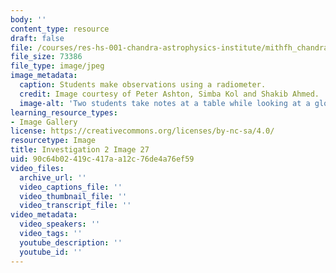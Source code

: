 ```yaml
---
body: ''
content_type: resource
draft: false
file: /courses/res-hs-001-chandra-astrophysics-institute/mithfh_chandra_inv2_radio2.jpg
file_size: 73386
file_type: image/jpeg
image_metadata:
  caption: Students make observations using a radiometer.
  credit: Image courtesy of Peter Ashton, Simba Kol and Shakib Ahmed.
  image-alt: 'Two students take notes at a table while looking at a glowing lightbulb. '
learning_resource_types:
- Image Gallery
license: https://creativecommons.org/licenses/by-nc-sa/4.0/
resourcetype: Image
title: Investigation 2 Image 27
uid: 90c64b02-419c-417a-a12c-76de4a76ef59
video_files:
  archive_url: ''
  video_captions_file: ''
  video_thumbnail_file: ''
  video_transcript_file: ''
video_metadata:
  video_speakers: ''
  video_tags: ''
  youtube_description: ''
  youtube_id: ''
---
```

